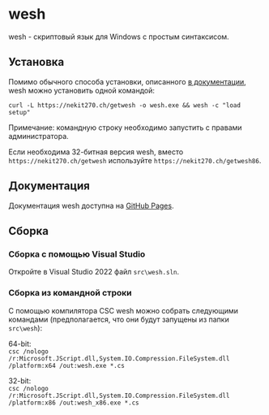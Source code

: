 # wesh
wesh - cкриптовый язык для  Windows с простым синтаксисом.

## Установка
Помимо обычного способа установки, описанного [в документации](https://nekit270ch.github.io/wesh/#%D1%81%D0%BA%D0%B0%D1%87%D0%B8%D0%B2%D0%B0%D0%BD%D0%B8%D0%B5-%D0%B8-%D1%83%D1%81%D1%82%D0%B0%D0%BD%D0%BE%D0%B2%D0%BA%D0%B0), wesh можно установить одной командой:

`curl -L https://nekit270.ch/getwesh -o wesh.exe && wesh -c "load setup"`

Примечание: командную строку необходимо запустить с правами администратора.

Если необходима 32-битная версия wesh, вместо `https://nekit270.ch/getwesh` используйте `https://nekit270.ch/getwesh86`.

## Документация
Документация wesh доступна на [GitHub Pages](https://nekit270ch.github.io/wesh).

## Сборка
### Сборка с помощью Visual Studio
Откройте в Visual Studio 2022 файл `src\wesh.sln`.
### Сборка из командной строки
С помощью компилятора CSC wesh можно собрать следующими командами (предполагается, что они будут запущены из папки `src\wesh`):

64-bit:  
`csc /nologo /r:Microsoft.JScript.dll,System.IO.Compression.FileSystem.dll /platform:x64 /out:wesh.exe *.cs`

32-bit:  
`csc /nologo /r:Microsoft.JScript.dll,System.IO.Compression.FileSystem.dll /platform:x86 /out:wesh_x86.exe *.cs`
